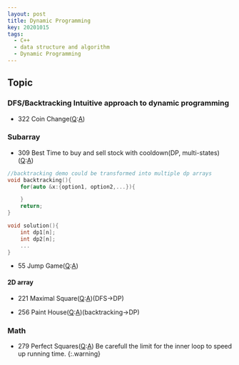 ```yaml
---
layout: post
title: Dynamic Programming
key: 20201015
tags:
  - C++
  - data structure and algorithm
  - Dynamic Programming
---
```



## Topic
### DFS/Backtracking Intuitive approach to dynamic programming
* 322 Coin Change([Q](https://leetcode.com/problems/coin-change/):[A]())

### Subarray
* 309 Best Time to buy and sell stock with cooldown(DP, multi-states)([Q](https://leetcode.com/problems/best-time-to-buy-and-sell-stock-with-cooldown/):[A]())

``` c++
//backtracking demo could be transformed into multiple dp arrays
void backtracking(){
	for(auto &x:{option1, option2,...}){

	}
	return;
}

void solution(){
	int dp1[n];
	int dp2[n];
	...
}
```

* 55 Jump Game([Q](https://leetcode.com/problems/jump-game/):[A]())


#### 2D array
* 221 Maximal Square([Q](https://leetcode.com/problems/maximal-square/):[A]())(DFS->DP)

* 256 Paint House([Q](https://leetcode.com/problems/paint-house/):[A]())(backtracking->DP)


<!--more-->


### Math 
* 279 Perfect Squares([Q](https://leetcode.com/problems/perfect-squares/):[A]())
Be carefull the limit for the inner loop to speed up running time.
{:.warning}






